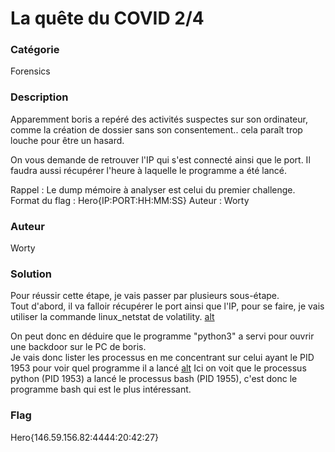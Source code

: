 # La quête du COVID 2/4

### Catégorie

Forensics

### Description

Apparemment boris a repéré des activités suspectes sur son ordinateur, comme la création de dossier sans son consentement.. cela paraît trop louche pour être un hasard.

On vous demande de retrouver l'IP qui s'est connecté ainsi que le port. Il faudra aussi récupérer l'heure à laquelle le programme a été lancé.

Rappel : Le dump mémoire à analyser est celui du premier challenge.
Format du flag : Hero{IP:PORT:HH:MM:SS}
Auteur : Worty

### Auteur 

Worty

### Solution

Pour réussir cette étape, je vais passer par plusieurs sous-étape.<br/>
Tout d'abord, il va falloir récupérer le port ainsi que l'IP, pour se faire, je vais utiliser la commande linux_netstat de volatility.
[alt](ip_port.png)

On peut donc en déduire que le programme "python3" a servi pour ouvrir une backdoor sur le PC de boris.<br/>
Je vais donc lister les processus en me concentrant sur celui ayant le PID 1953 pour voir quel programme il a lancé
[alt](heure.png)
Ici on voit que le processus python (PID 1953) a lancé le processus bash (PID 1955), c'est donc le programme bash qui est le plus intéressant.

### Flag

Hero{146.59.156.82:4444:20:42:27}